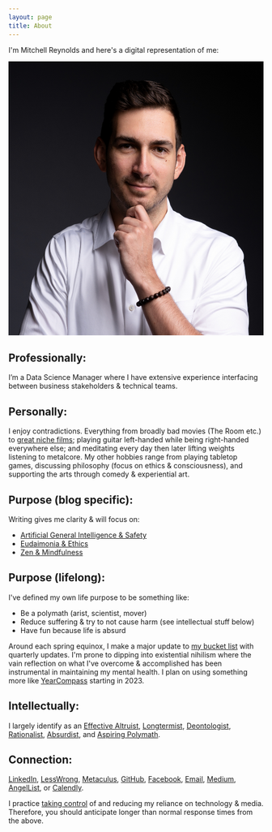 ```yaml
---
layout: page
title: About
---
```


I'm Mitchell Reynolds and here's a digital representation of me:

<img src="/assets/2022-12-31-profile-photo.jpg" alt="mphoto" width="540" height="540"/>

## Professionally:
I’m a Data Science Manager where I have extensive experience 
interfacing between business stakeholders & technical teams.

## Personally:
I enjoy contradictions. Everything from broadly bad movies (The Room etc.) to
[great niche films](https://docs.google.com/spreadsheets/d/1vAO7SOU4HMdmlH4HayZ801kqPu_32CIsfk5mF0Co0ZM/edit?usp=sharing);
playing guitar left-handed while being right-handed everywhere else; 
and meditating every day then later lifting weights listening to metalcore.
My other hobbies range from playing tabletop games, discussing philosophy (focus on ethics & consciousness),
and supporting the arts through comedy & experiential art.

## Purpose (blog specific):
Writing gives me clarity & will focus on:

- [Artificial General Intelligence & Safety](https://www.alignmentforum.org/)
- [Eudaimonia & Ethics](https://en.wikipedia.org/wiki/Eudaimonia)
- [Zen & Mindfulness](https://en.wikipedia.org/wiki/Zen)

## Purpose (lifelong):
I've defined my own life purpose to be something like:
- Be a polymath (arist, scientist, mover)
- Reduce suffering & try to not cause harm (see intellectual stuff below)
- Have fun because life is absurd

Around each spring equinox, I make a major update to 
[my bucket list](https://docs.google.com/presentation/d/13PBCeHsg2fWXOJ0NDQTl7dovCwSd5jfSxYgwVC6YC_4/edit?usp=sharing)
with quarterly updates. I'm prone to dipping into existential nihilism where the vain reflection 
on what I've overcome & accomplished has been instrumental in maintaining my mental health. 
I plan on using something more like [YearCompass](https://yearcompass.com/) starting in 2023.

## Intellectually:
I largely identify as an
[Effective Altruist](https://www.effectivealtruism.org/articles/introduction-to-effective-altruism),
[Longtermist](https://en.wikipedia.org/wiki/Longtermism),
[Deontologist](https://plato.stanford.edu/entries/ethics-deontological/),
[Rationalist](https://www.lesswrong.com/rationality), 
[Absurdist](https://en.wikipedia.org/wiki/Absurdism), and
[Aspiring Polymath](https://en.wikipedia.org/wiki/Polymath).

## Connection:
[LinkedIn](https://www.linkedin.com/in/mitchellsreynolds/),
[LessWrong](https://www.lesswrong.com/users/mitchell-reynolds),
[Metaculus](https://www.metaculus.com/accounts/profile/126624/),
[GitHub](https://github.com/mitchell-reynolds/),
[Facebook](https://www.facebook.com/mitchellsreynolds),
[Email](mailto:mitchell.s.reynolds@gmail.com),
[Medium](https://medium.com/@mitchell.s.reynolds),
[AngelList](https://angel.co/u/mitchellsreynolds), or
[Calendly](https://calendly.com/mitchell-reynolds/chat).

I practice [taking control](https://www.humanetech.com/take-control)
of and reducing my reliance on technology & media.
Therefore, you should anticipate longer than normal response times from the above.
